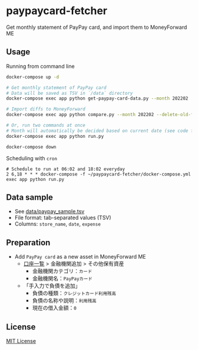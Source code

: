 # paypaycard-fetcher

Get monthly statement of PayPay card, and import them to MoneyForward ME

## Usage

Running from command line

```sh
docker-compose up -d

# Get monthly statement of PayPay card
# Data will be saved as TSV in `/data` directory
docker-compose exec app python get-paypay-card-data.py --month 202202

# Import diffs to MoneyForward
docker-compose exec app python compare.py --month 202202 --delete-old-file

# Or, run two commands at once
# Month will automatically be decided based on current date (see code for details)
docker-compose exec app python run.py

docker-compose down
```

Scheduling with `cron`

```crontab
# Schedule to run at 06:02 and 18:02 everyday
2 6,18 * * * docker-compose -f ~/paypaycard-fetcher/docker-compose.yml exec app python run.py
```

## Data sample
- See [data/paypay_sample.tsv](https://github.com/mu373/paypaycard-fetcher/blob/master/data/paypay_sample.tsv)
- File format: tab-separated values (TSV)
- Columns: `store_name`, `date`, `expense`

## Preparation
- Add `PayPay card` as a new asset in MoneyForward ME
    - [口座一覧](https://moneyforward.com/accounts/service_list) > 金融機関追加 > その他保有資産
        - 金融機関カテゴリ：`カード`
        - 金融機関名：`PayPayカード`
    - 「手入力で負債を追加」
        - 負債の種類：`クレジットカード利用残高`
        - 負債の名称や説明：`利用残高`
        - 現在の借入金額：`0`

## License
[MIT License](https://github.com/mu373/paypaycard-fetcher/blob/master/LICENSE)